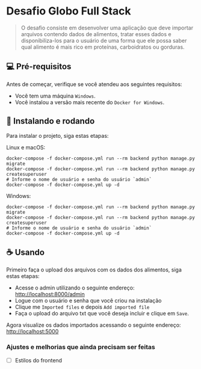 # Desafio Globo Full Stack

> O desafio consiste em desenvolver uma aplicação que deve importar arquivos contendo dados de alimentos, tratar esses 
> dados e disponibiliza-los para o usuário de uma forma que ele possa saber qual alimento é mais rico em proteínas, 
> carboidratos ou gorduras.

## 💻 Pré-requisitos

Antes de começar, verifique se você atendeu aos seguintes requisitos:
* Você tem uma máquina `Windows`.
* Você instalou a versão mais recente do `Docker for Windows`.

## 🚀 Instalando e rodando

Para instalar o projeto, siga estas etapas:

Linux e macOS:
```
docker-compose -f docker-compose.yml run --rm backend python manage.py migrate
docker-compose -f docker-compose.yml run --rm backend python manage.py createsuperuser
# Informe o nome de usuário e senha do usuário `admin`
docker-compose -f docker-compose.yml up -d
```

Windows:
```
docker-compose -f docker-compose.yml run --rm backend python manage.py migrate
docker-compose -f docker-compose.yml run --rm backend python manage.py createsuperuser
# Informe o nome de usuário e senha do usuário `admin`
docker-compose -f docker-compose.yml up -d
```

## ☕ Usando

Primeiro faça o upload dos arquivos com os dados dos alimentos, siga estas etapas:

- Acesse o admin utilizando o seguinte endereço: [http://localhost:8000/admin](http://localhost:8000/admin)
- Logue com o usuário e senha que você criou na instalação
- Clique me `Imported files` e depois `Add imported file`
- Faça o upload do arquivo txt que você deseja incluir e clique em `Save`.

Agora visualize os dados importados acessando o seguinte endereço: [http://localhost:5000](http://localhost:5000)

### Ajustes e melhorias que ainda precisam ser feitas

- [ ] Estilos do frontend
